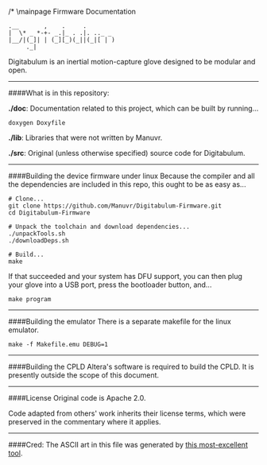 /* \mainpage Firmware Documentation

    .__       ,    .     .
    |  \* _ *-+- _.|_ . .|. .._ _
    |__/|(_]| | (_][_)(_||(_|[ | )
         ._|                      


Digitabulum is an inertial motion-capture glove designed to be modular and open.

----------------------
####What is in this repository:

**./doc**:  Documentation related to this project, which can be built by running...

    doxygen Doxyfile

**./lib**:  Libraries that were not written by Manuvr.

**./src**:  Original (unless otherwise specified) source code for Digitabulum.


----------------------
####Building the device firmware under linux
Because the compiler and all the dependencies are included in this repo, this ought to be as easy as...

    # Clone...
    git clone https://github.com/Manuvr/Digitabulum-Firmware.git
    cd Digitabulum-Firmware

    # Unpack the toolchain and download dependencies...
    ./unpackTools.sh
    ./downloadDeps.sh

    # Build...
    make

If that succeeded and your system has DFU support, you can then plug your glove into a USB port, press the bootloader button, and...

    make program

----------------------
####Building the emulator
There is a separate makefile for the linux emulator.

    make -f Makefile.emu DEBUG=1

----------------------
####Building the CPLD
Altera's software is required to build the CPLD. It is presently outside the scope of this document.

----------------------
####License
Original code is Apache 2.0.

Code adapted from others' work inherits their license terms, which were preserved in the commentary where it applies.

----------------------
####Cred:
The ASCII art in this file was generated by [this most-excellent tool](http://patorjk.com/software/taag).
